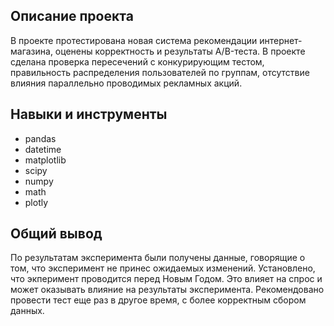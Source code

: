 ## Описание проекта

В проекте протестирована новая система рекомендации интернет-магазина, оценены корректность и результаты A/B-теста. 
В проекте сделана проверка пересечений с конкурирующим тестом, правильность распределения пользователей по группам, отсутствие влияния параллельно проводимых рекламных акций.

## Навыки и инструменты

* pandas 
* datetime 
* matplotlib 
* scipy 
* numpy 
* math 
* plotly 

 ## Общий вывод

По результатам эксперимента были получены данные, говорящие о том, что эксперимент не принес ожидаемых изменений. Установлено, что экперимент проводится перед Новым Годом. Это влияет на спрос и может оказывать влияние на результаты эксперимента. Рекомендовано провести тест еще раз в другое время, с более корректным сбором данных.
